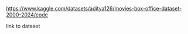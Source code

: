 https://www.kaggle.com/datasets/aditya126/movies-box-office-dataset-2000-2024/code



link to dataset
